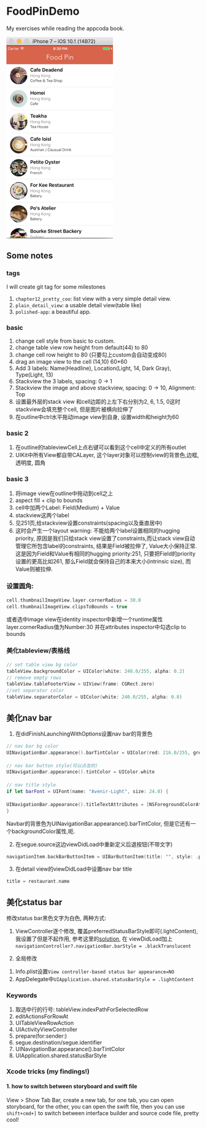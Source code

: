 # FoodPinDemo
My exercises while reading the appcoda book.

![](polished-foodpin.png)

## Some notes

### tags
I will create git tag for some milestones

1. `chapter12_pretty_coo`: list view with a very simple detail view.
2. `plain_detail_view`: a usable detail view(table like)
3. `polished-app`: a beautiful app.

### basic
1. change cell style from basic to custom.
2. change table view row height from default(44) to 80
3. change cell row height to 80 (只要勾上custom会自动变成80)
4. drag an image view to the cell (14,10) 60*60
5. Add 3 labels: Name(Headline), Location(Light, 14, Dark Gray), Type(Light, 13)
6. Stackview the 3 labels, spacing: 0 -> 1
7. Stackview the image and above stackview, spacing: 0 -> 10, Alignment: Top
8. 设置最外层的stack view 和cell边距的上左下右分别为2, 6, 1.5, 0这时stackview会填充整个cell, 但是图片被横向拉伸了
9. 在outline中ctrl水平拖动image view到自身, 设置width和height为60

### basic 2

1. 在outline的tableviewCell上点右键可以看到这个cell中定义的所有outlet
2. UIKit中所有View都自带CALayer, 这个layer对象可以控制view的背景色,边框, 透明度, 圆角

### basic 3
1. 将image view在outline中拖动到cell之上
2. aspect fill + clip to bounds
3. cell中加两个Label: Field(Medium) + Value
4. stackview这两个label
5. 见251页,给stackview设置constraints(spacing以及垂直居中)
6. 这时会产生一个layout warning: 不能给两个label设置相同的hugging priority, 原因是我们只给stack view设置了constraints,而让stack view自动管理它所包含label的constraints, 结果是Field被拉伸了, Value大小保持正常. 这是因为Field和Value有相同的hugging priority:251, 只要把Field的priority设置的更高比如261, 那么Field就会保持自己的本来大小(intrinsic size), 而Value则被拉伸.

### 设置圆角:

```swift
cell.thumbnailImageView.layer.cornerRadius = 30.0
cell.thumbnailImageView.clipsToBounds = true                                                                                             
```
或者选中image view在identity inspector中新增一个runtime属性layer.cornerRadius值为Number:30
并在attributes inspector中勾选clip to bounds

### 美化tableview/表格线
```swift
// set table view bg color
tableView.backgroundColor = UIColor(white: 240.0/255, alpha: 0.2)
// remove empty rows
tableView.tableFooterView = UIView(frame: CGRect.zero)
//set separator color
tableView.separatorColor = UIColor(white: 240.0/255, alpha: 0.8)

```

## 美化nav bar
1) 在didFinishLaunchingWithOptions设置nav bar的背景色

```swift
// nav bar bg color
UINavigationBar.appearance().barTintColor = UIColor(red: 216.0/255, green: 74.0/255, blue: 32.0/255, alpha: 1.0)

// nav bar button style(可以点击的)
UINavigationBar.appearance().tintColor = UIColor.white

// nav title style
if let barFont = UIFont(name: "Avenir-Light", size: 24.0) {

UINavigationBar.appearance().titleTextAttributes = [NSForegroundColorAttributeName: UIColor.white, NSFontAttributeName: barFont]
}
```
Navbar的背景色为UINavigationBar.appearance().barTintColor, 但是它还有一个backgroundColor属性,呃.

2) 在segue.source这边viewDidLoad中重新定义后退按钮(不带文字)

```swift
navigationItem.backBarButtonItem = UIBarButtonItem(title: "", style: .plain, target: nil, action: nil)
```

3) 在detail view的viewDidLoad中设置nav bar title

```swift
title = restaurant.name
```

## 美化status bar
修改status bar黑色文字为白色, 两种方式:

1) ViewController逐个修改, 覆盖preferredStatusBarStyle即可(.lightContent),我设置了但是不起作用, 参考这里的[solution][1], 在 viewDidLoad加上`navigationController?.navigationBar.barStyle = .blackTranslucent`


2) 全局修改

1. Info.plist设置`View controller-based status bar appearance=NO`
2. AppDelegate中`UIApplication.shared.statusBarStyle = .lightContent`


### Keywords

1. 取选中行的行号: tableView.indexPathForSelectedRow
2. editActionsForRowAt
3. UITableViewRowAction
4. UIActivityViewController
5. prepare(for:sender:)
6. segue.destination/segue.identifier
7. UINavigationBar.appearance().barTintColor
8. UIApplication.shared.statusBarStyle

### Xcode tricks (my findings!)

#### 1. how to switch between storyboard and swift file
View > Show Tab Bar, create a new tab, for one tab, you can open storyboard, for the other, you can open the swift file, then you can use `shift+cmd+]` to switch between interface builder and source code file, pretty cool!



[1]: http://stackoverflow.com/questions/19108513/uistatusbarstyle-preferredstatusbarstyle-does-not-work-on-ios-7

